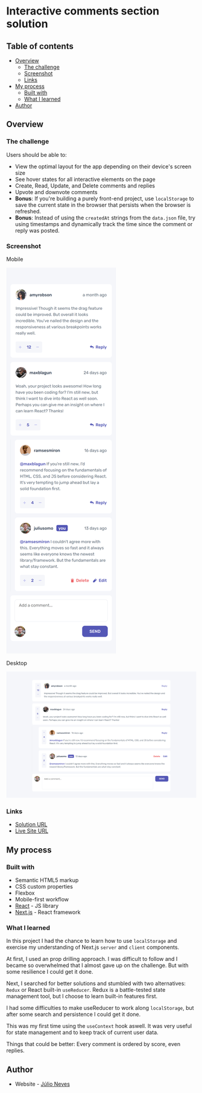 # Interactive comments section solution

## Table of contents

- [Overview](#overview)
  - [The challenge](#the-challenge)
  - [Screenshot](#screenshot)
  - [Links](#links)
- [My process](#my-process)
  - [Built with](#built-with)
  - [What I learned](#what-i-learned)
- [Author](#author)

## Overview

### The challenge

Users should be able to:

- View the optimal layout for the app depending on their device's screen size
- See hover states for all interactive elements on the page
- Create, Read, Update, and Delete comments and replies
- Upvote and downvote comments
- **Bonus**: If you're building a purely front-end project, use `localStorage` to save the current state in the browser that persists when the browser is refreshed.
- **Bonus**: Instead of using the `createdAt` strings from the `data.json` file, try using timestamps and dynamically track the time since the comment or reply was posted.

### Screenshot
Mobile

![](./screenshots/mobile.png)

Desktop

![](./screenshots/desktop.png)

### Links

- [Solution URL](https://github.com/jcnevess/interactive-comments-section/)
- [Live Site URL](https://interactive-comments-section-rho-eight.vercel.app/)

## My process

### Built with

- Semantic HTML5 markup
- CSS custom properties
- Flexbox
- Mobile-first workflow
- [React](https://reactjs.org/) - JS library
- [Next.js](https://nextjs.org/) - React framework

### What I learned

In this project I had the chance to learn how to use `localStorage` and exercise my understanding of 
Next.js `server` and `client` components.

At first, I used an prop drilling approach. I was difficult to follow and I became so overwhelmed
that I almost gave up on the challenge. But with some resilience I could get it done.

Next, I searched for better solutions and stumbled with two alternatives: `Redux` or React built-in `useReducer`.
Redux is a battle-tested state management tool, but I choose to learn built-in features first. 

I had some difficulties to make useReducer to work along `localStorage`, but after some search
and persistence I could get it done.

This was my first time using the `useContext` hook aswell. It was very useful for state management and to keep 
track of current user data.

Things that could be better: Every comment is ordered by score, even replies.

## Author

- Website - [Júlio Neves](https://jcnevess.github.io/)
